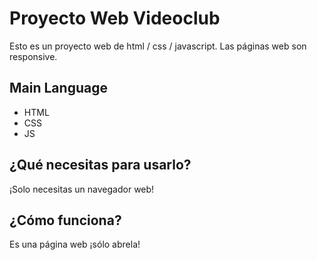 # Proyecto Web Videoclub
Esto es un proyecto web de html / css / javascript. Las páginas web son responsive.
## Main Language
* HTML
* CSS 
* JS
## ¿Qué necesitas para usarlo?
¡Solo necesitas un navegador web!
## ¿Cómo funciona?
Es una página web ¡sólo abrela!
